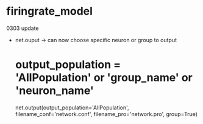 # firingrate_model

0303 update

* net.ouput -> can now choose specific neuron or group to output
    
    # output_population = 'AllPopulation' or 'group_name' or 'neuron_name'
    net.output(output_population='AllPopulation', filename_conf='network.conf', filename_pro='network.pro', group=True)
    
